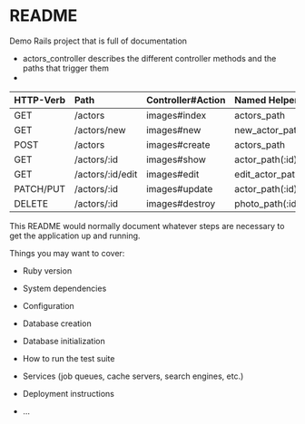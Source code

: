 # README

Demo Rails project that is full of documentation

* actors_controller describes the different controller methods and the paths that trigger them
*

|HTTP-Verb | Path | Controller#Action | Named Helper |
|----------|:-----|:------------------|:-------------|
| GET      | /actors          | images#index   | actors_path          |
| GET      | /actors/new      | images#new     | new_actor_path       |
| POST     | /actors          | images#create  | actors_path          |
| GET      | /actors/:id      | images#show    | actor_path(:id)      |
| GET      | /actors/:id/edit | images#edit    | edit_actor_path(:id) |
| PATCH/PUT| /actors/:id      | images#update  | actor_path(:id)      |
| DELETE   | /actors/:id      | images#destroy |  photo_path(:id)     |

This README would normally document whatever steps are necessary to get the
application up and running.

Things you may want to cover:

* Ruby version

* System dependencies

* Configuration

* Database creation

* Database initialization

* How to run the test suite

* Services (job queues, cache servers, search engines, etc.)

* Deployment instructions

* ...
